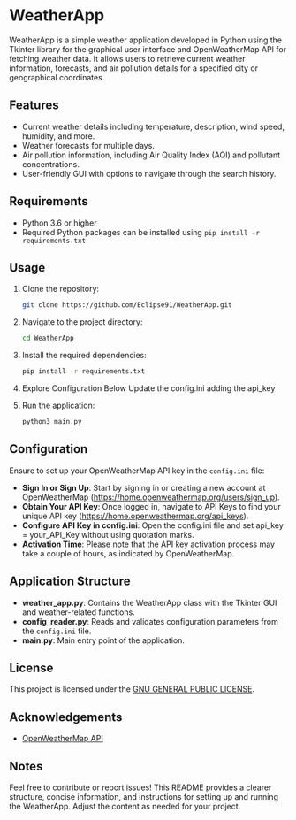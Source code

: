 # WeatherApp

WeatherApp is a simple weather application developed in Python using the Tkinter library for the graphical user interface and OpenWeatherMap API for fetching weather data. It allows users to retrieve current weather information, forecasts, and air pollution details for a specified city or geographical coordinates.

## Features

- Current weather details including temperature, description, wind speed, humidity, and more.
- Weather forecasts for multiple days.
- Air pollution information, including Air Quality Index (AQI) and pollutant concentrations.
- User-friendly GUI with options to navigate through the search history.

## Requirements

- Python 3.6 or higher
- Required Python packages can be installed using `pip install -r requirements.txt`

## Usage

1. Clone the repository:

   ```bash
   git clone https://github.com/Eclipse91/WeatherApp.git
   ```

2. Navigate to the project directory:

   ```bash
   cd WeatherApp
   ```

3. Install the required dependencies:

   ```bash
   pip install -r requirements.txt
   ```

4. Explore Configuration Below Update the config.ini adding the api_key
   


5. Run the application:

   ```bash
   python3 main.py
   ```

## Configuration

Ensure to set up your OpenWeatherMap API key in the `config.ini` file:
- **Sign In or Sign Up**: Start by signing in or creating a new account at OpenWeatherMap (https://home.openweathermap.org/users/sign_up).
- **Obtain Your API Key**: Once logged in, navigate to API Keys to find your unique API key (https://home.openweathermap.org/api_keys).
- **Configure API Key in config.ini**: Open the config.ini file and set api_key = your_API_Key without using quotation marks.
- **Activation Time**: Please note that the API key activation process may take a couple of hours, as indicated by OpenWeatherMap.

## Application Structure

- **weather_app.py**: Contains the WeatherApp class with the Tkinter GUI and weather-related functions.
- **config_reader.py**: Reads and validates configuration parameters from the `config.ini` file.
- **main.py**: Main entry point of the application.

## License

This project is licensed under the [GNU GENERAL PUBLIC LICENSE](LICENSE).

## Acknowledgements

- [OpenWeatherMap API](https://openweathermap.org/api)

## Notes

Feel free to contribute or report issues!
This README provides a clearer structure, concise information, and instructions for setting up and running the WeatherApp. Adjust the content as needed for your project.
